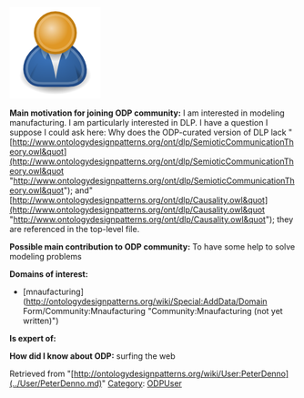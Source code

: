 [![Image:ODPUser.png](../images/a/a6/ODPUser.png)](../Image/ODPUser.png.md "Image:ODPUser.png")




  





__Main motivation for joining ODP community:__ I am interested in modeling manufacturing. I am particularly interested in DLP. I have a question I suppose I could ask here: Why does the ODP-curated version of DLP lack "[http://www.ontologydesignpatterns.org/ont/dlp/SemioticCommunicationTheory.owl&quot](http://www.ontologydesignpatterns.org/ont/dlp/SemioticCommunicationTheory.owl&quot "http://www.ontologydesignpatterns.org/ont/dlp/SemioticCommunicationTheory.owl&quot");
and"[http://www.ontologydesignpatterns.org/ont/dlp/Causality.owl&quot](http://www.ontologydesignpatterns.org/ont/dlp/Causality.owl&quot "http://www.ontologydesignpatterns.org/ont/dlp/Causality.owl&quot"); they are referenced in the top-level file.


__Possible main contribution to ODP community:__ To have some help to solve modeling problems


__Domains of interest:__



* [mnaufacturing](http://ontologydesignpatterns.org/wiki/Special:AddData/Domain Form/Community:Mnaufacturing "Community:Mnaufacturing (not yet written)")


__Is expert of:__


  

__How did I know about ODP:__ surfing the web






Retrieved from "[http://ontologydesignpatterns.org/wiki/User:PeterDenno](../User/PeterDenno.md)"
 [Category](http://ontologydesignpatterns.org/wiki/Special:Categories "Special:Categories"): [ODPUser](../Category/ODPUser.md "Category:ODPUser")